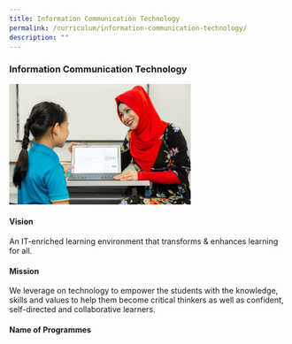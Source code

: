 ```yaml
---
title: Information Communication Technology
permalink: /curriculum/information-communication-technology/
description: ""
---
```

### **Information Communication Technology**

<img src="/images/ict.jpg" style="width:65%">

#### **Vision**
An IT-enriched learning environment that transforms & enhances learning for all.

#### **Mission**
We leverage on technology to empower the students with the knowledge, skills and values to help them become critical thinkers as well as confident, self-directed and collaborative learners.

#### **Name of Programmes**

